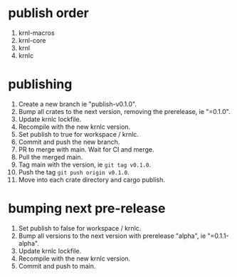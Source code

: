 # publish order
1. krnl-macros 
2. krnl-core
3. krnl
4. krnlc 

# publishing
1. Create a new branch ie "publish-v0.1.0".
2. Bump all crates to the next version, removing the prerelease, ie "=0.1.0".
3. Update krnlc lockfile.
4. Recompile with the new krnlc version. 
5. Set publish to true for workspace / krnlc.
6. Commit and push the new branch.
7. PR to merge with main. Wait for CI and merge.
8. Pull the merged main.
9. Tag main with the version, ie `git tag v0.1.0`.
10. Push the tag `git push origin v0.1.0`.
11. Move into each crate directory and cargo publish.

# bumping next pre-release
1. Set publish to false for workspace / krnlc.
2. Bump all versions to the next version with prerelease "alpha", ie "=0.1.1-alpha".
3. Update krnlc lockfile. 
4. Recompile with the new krnlc version. 
5. Commit and push to main.